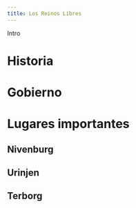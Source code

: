 ```yaml
---
title: Los Reinos Libres
---
```


Intro

# Historia



# Gobierno



# Lugares importantes

## Nivenburg

## Urinjen

## Terborg